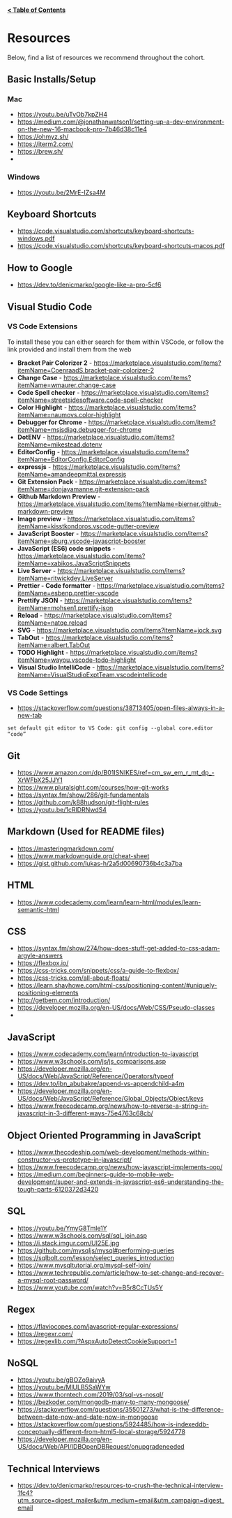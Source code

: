 #### [< Table of Contents](README.md)

# Resources

Below, find a list of resources we recommend throughout the cohort.

## Basic Installs/Setup

### Mac

- https://youtu.be/uTvOb7kpZH4
- https://medium.com/@jonathanwatson1/setting-up-a-dev-environment-on-the-new-16-macbook-pro-7b46d38c11e4
- https://ohmyz.sh/
- https://iterm2.com/
- https://brew.sh/
-

### Windows

- https://youtu.be/2MrE-IZsa4M

## Keyboard Shortcuts

- https://code.visualstudio.com/shortcuts/keyboard-shortcuts-windows.pdf
- https://code.visualstudio.com/shortcuts/keyboard-shortcuts-macos.pdf

## How to Google

- https://dev.to/denicmarko/google-like-a-pro-5cf6

## Visual Studio Code

### VS Code Extensions

To install these you can either search for them within VSCode, or follow the link provided and install them from the web

- **Bracket Pair Colorizer 2** - https://marketplace.visualstudio.com/items?itemName=CoenraadS.bracket-pair-colorizer-2
- **Change Case** - https://marketplace.visualstudio.com/items?itemName=wmaurer.change-case
- **Code Spell checker** - https://marketplace.visualstudio.com/items?itemName=streetsidesoftware.code-spell-checker
- **Color Highlight** - https://marketplace.visualstudio.com/items?itemName=naumovs.color-highlight
- **Debugger for Chrome** - https://marketplace.visualstudio.com/items?itemName=msjsdiag.debugger-for-chrome
- **DotENV** - https://marketplace.visualstudio.com/items?itemName=mikestead.dotenv
- **EditorConfig** - https://marketplace.visualstudio.com/items?itemName=EditorConfig.EditorConfig
- **expressjs** - https://marketplace.visualstudio.com/items?itemName=amandeepmittal.expressjs
- **Git Extension Pack** - https://marketplace.visualstudio.com/items?itemName=donjayamanne.git-extension-pack
- **Github Markdown Preview** - https://marketplace.visualstudio.com/items?itemName=bierner.github-markdown-preview
- **Image preview** - https://marketplace.visualstudio.com/items?itemName=kisstkondoros.vscode-gutter-preview
- **JavaScript Booster** - https://marketplace.visualstudio.com/items?itemName=sburg.vscode-javascript-booster
- **JavaScript (ES6) code snippets** - https://marketplace.visualstudio.com/items?itemName=xabikos.JavaScriptSnippets
- **Live Server** - https://marketplace.visualstudio.com/items?itemName=ritwickdey.LiveServer
- **Prettier - Code formatter** - https://marketplace.visualstudio.com/items?itemName=esbenp.prettier-vscode
- **Prettify JSON** - https://marketplace.visualstudio.com/items?itemName=mohsen1.prettify-json
- **Reload** - https://marketplace.visualstudio.com/items?itemName=natqe.reload
- **SVG** - https://marketplace.visualstudio.com/items?itemName=jock.svg
- **TabOut** - https://marketplace.visualstudio.com/items?itemName=albert.TabOut
- **TODO Highlight** - https://marketplace.visualstudio.com/items?itemName=wayou.vscode-todo-highlight
- **Visual Studio IntelliCode** - https://marketplace.visualstudio.com/items?itemName=VisualStudioExptTeam.vscodeintellicode

### VS Code Settings

- https://stackoverflow.com/questions/38713405/open-files-always-in-a-new-tab

`set default git editor to VS Code: git config --global core.editor “code”`

## Git

- https://www.amazon.com/dp/B01ISNIKES/ref=cm_sw_em_r_mt_dp_-XrWFbX25JJY1
- https://www.pluralsight.com/courses/how-git-works
- https://syntax.fm/show/286/git-fundamentals
- https://github.com/k88hudson/git-flight-rules
- https://youtu.be/1cRlDRNwdS4

## Markdown (Used for README files)

- https://masteringmarkdown.com/
- https://www.markdownguide.org/cheat-sheet
- https://gist.github.com/lukas-h/2a5d00690736b4c3a7ba

## HTML

- https://www.codecademy.com/learn/learn-html/modules/learn-semantic-html

## CSS

- https://syntax.fm/show/274/how-does-stuff-get-added-to-css-adam-argyle-answers
- https://flexbox.io/
- https://css-tricks.com/snippets/css/a-guide-to-flexbox/
- https://css-tricks.com/all-about-floats/
- https://learn.shayhowe.com/html-css/positioning-content/#uniquely-positioning-elements
- http://getbem.com/introduction/
- https://developer.mozilla.org/en-US/docs/Web/CSS/Pseudo-classes
-

## JavaScript

- https://www.codecademy.com/learn/introduction-to-javascript
- https://www.w3schools.com/js/js_comparisons.asp
- https://developer.mozilla.org/en-US/docs/Web/JavaScript/Reference/Operators/typeof
- https://dev.to/ibn_abubakre/append-vs-appendchild-a4m
- https://developer.mozilla.org/en-US/docs/Web/JavaScript/Reference/Global_Objects/Object/keys
- https://www.freecodecamp.org/news/how-to-reverse-a-string-in-javascript-in-3-different-ways-75e4763c68cb/

## Object Oriented Programming in JavaScript

- https://www.thecodeship.com/web-development/methods-within-constructor-vs-prototype-in-javascript/
- https://www.freecodecamp.org/news/how-javascript-implements-oop/
- https://medium.com/beginners-guide-to-mobile-web-development/super-and-extends-in-javascript-es6-understanding-the-tough-parts-6120372d3420

## SQL

- https://youtu.be/YmyG8Tmle1Y
- https://www.w3schools.com/sql/sql_join.asp
- https://i.stack.imgur.com/UI25E.jpg
- https://github.com/mysqljs/mysql#performing-queries
- https://sqlbolt.com/lesson/select_queries_introduction
- https://www.mysqltutorial.org/mysql-self-join/
- https://www.techrepublic.com/article/how-to-set-change-and-recover-a-mysql-root-password/
- https://www.youtube.com/watch?v=B5r8CcTUs5Y

## Regex

- https://flaviocopes.com/javascript-regular-expressions/
- https://regexr.com/
- https://regexlib.com/?AspxAutoDetectCookieSupport=1

## NoSQL

- https://youtu.be/gBOZo9aivyA
- https://youtu.be/MlULB5SaWYw
- https://www.thorntech.com/2019/03/sql-vs-nosql/
- https://bezkoder.com/mongodb-many-to-many-mongoose/
- https://stackoverflow.com/questions/35501273/what-is-the-difference-between-date-now-and-date-now-in-mongoose
- https://stackoverflow.com/questions/5924485/how-is-indexeddb-conceptually-different-from-html5-local-storage/5924778
- https://developer.mozilla.org/en-US/docs/Web/API/IDBOpenDBRequest/onupgradeneeded

## Technical Interviews

- https://dev.to/denicmarko/resources-to-crush-the-technical-interview-1fc4?utm_source=digest_mailer&utm_medium=email&utm_campaign=digest_email
